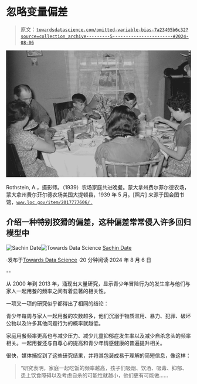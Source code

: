 # 忽略变量偏差

> 原文：[`towardsdatascience.com/omitted-variable-bias-7a23405b6c32?source=collection_archive---------5-----------------------#2024-08-06`](https://towardsdatascience.com/omitted-variable-bias-7a23405b6c32?source=collection_archive---------5-----------------------#2024-08-06)

![](img/2a60ba1676948d1141d836474470da37.png)

Rothstein, A.，摄影师。（1939）农场家庭共进晚餐。蒙大拿州费尔菲尔德农场，蒙大拿州费尔菲尔德农场美国大提顿县，1939 年 5 月。[照片] 来源于国会图书馆，[`www.loc.gov/item/2017777606/.`](https://www.loc.gov/item/2017777606/.)

## 介绍一种特别狡猾的偏差，这种偏差常常侵入许多回归模型中

[](https://timeseriesreasoning.medium.com/?source=post_page---byline--7a23405b6c32--------------------------------)![Sachin Date](https://timeseriesreasoning.medium.com/?source=post_page---byline--7a23405b6c32--------------------------------)[](https://towardsdatascience.com/?source=post_page---byline--7a23405b6c32--------------------------------)![Towards Data Science](https://towardsdatascience.com/?source=post_page---byline--7a23405b6c32--------------------------------) [Sachin Date](https://timeseriesreasoning.medium.com/?source=post_page---byline--7a23405b6c32--------------------------------)

·发布于[Towards Data Science](https://towardsdatascience.com/?source=post_page---byline--7a23405b6c32--------------------------------) ·20 分钟阅读·2024 年 8 月 6 日

--

从 2000 年到 2013 年，涌现出大量研究，显示青少年冒险行为的发生率与他们与家人一起用餐的频率之间有着显著的相关性。

一项又一项的研究似乎都得出了相同的结论：

青少年每周与家人一起用餐的次数越多，他们沉溺于物质滥用、暴力、犯罪、破坏公物以及许多其他问题行为的概率就越低。

家庭用餐频率更高也与减少压力、减少儿童抑郁症发生率以及减少自杀念头的频率相关。一起用餐还与自尊心的提高和青少年情感健康的普遍提升相关。

很快，媒体捕捉到了这些研究结果，并将其包装成易于理解的简短信息，像这样：

> “研究表明，家庭一起吃饭的频率越高，孩子们吸烟、饮酒、吸毒、抑郁、患上饮食障碍以及考虑自杀的可能性就越小，他们更有可能做......
